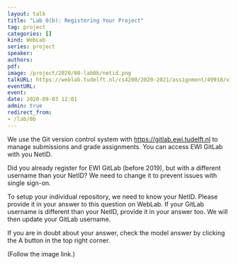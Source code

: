 ```yaml
---
layout: talk
title: "Lab 0(b): Registering Your Project"
tag: project
categories: []
kind: WebLab
series: project
speaker:
authors:
pdf:
image: /project/2020/00-lab0b/netid.png
talkURL: https://weblab.tudelft.nl/cs4200/2020-2021/assignment/49918/view
eventURL:
event:
date: 2020-09-03 12:01
admin: true
redirect_from:
- /lab/0b
---
```


We use the Git version control system with https://gitlab.ewi.tudelft.nl to manage submissions and grade assignments. You can access EWI GitLab with you NetID.

Did you already register for EWI GitLab (before 2019), but with a different username than your NetID? We need to change it to prevent issues with single sign-on.

To setup your individual repository, we need to know your NetID. Please provide it in your answer to this question on WebLab. If your GitLab username is different than your NetID, provide it in your answer too. We will then update your GitLab username.

If you are in doubt about your answer, check the model answer by clicking the A button in the top right corner.

(Follow the image link.)
